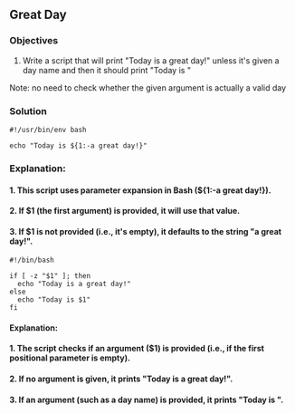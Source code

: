 ## Great Day

### Objectives

1. Write a script that will print "Today is a great day!" unless it's given a day name and then it should print "Today is <given day>"

Note: no need to check whether the given argument is actually a valid day

### Solution

```
#!/usr/bin/env bash

echo "Today is ${1:-a great day!}"
```
### Explanation:
#### 1. This script uses parameter expansion in Bash (${1:-a great day!}).
#### 2. If $1 (the first argument) is provided, it will use that value.
#### 3. If $1 is not provided (i.e., it's empty), it defaults to the string "a great day!".

```
#!/bin/bash

if [ -z "$1" ]; then
  echo "Today is a great day!"
else
  echo "Today is $1"
fi

```
#### Explanation:
#### 1. The script checks if an argument ($1) is provided (i.e., if the first positional parameter is empty).
#### 2. If no argument is given, it prints "Today is a great day!".
#### 3. If an argument (such as a day name) is provided, it prints "Today is <given day>".
